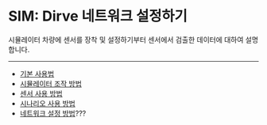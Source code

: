 # SIM: Dirve 네트워크 설정하기 

시뮬레이터 차량에 센서를 장착 및 설정하기부터 센서에서 검출한 데이터에 대하여 설명합니다. 

---

- [기본 사용법](usage.md)
- [시뮬레이터 조작 방법](basic-controls.md)
- [센서 사용 방법](sensors.md)
- [시나리오 사용 방법](sensors.md)
- [네트워크 설정 방법](network.md)???
